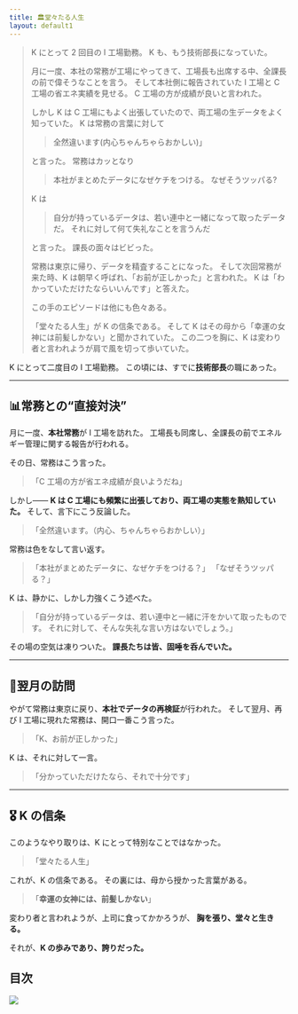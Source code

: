 ```yaml
---
title: 🏛堂々たる人生
layout: default1
---
```

> K にとって 2 回目の I 工場勤務。
> K も、もう技術部長になっていた。
> 
> 月に一度、本社の常務が工場にやってきて、工場長も出席する中、全課長の前で偉そうなことを言う。
> そして本社側に報告されていた I 工場と C 工場の省エネ実績を見せる。
> C 工場の方が成績が良いと言われた。
> 
> しかし K は C 工場にもよく出張していたので、両工場の生データをよく知っていた。
> K は常務の言葉に対して
> 
> > 全然違います(内心ちゃんちゃらおかしい)」
> 
> と言った。
> 常務はカッとなり
> 
> > 本社がまとめたデータになぜケチをつける。
> > なぜそうツッパる?
> 
> K は
> 
> > 自分が持っているデータは、若い連中と一緒になって取ったデータだ。
> > それに対して何て失礼なことを言うんだ
> 
> と言った。
> 課長の面々はビビった。
> 
> 常務は東京に帰り、データを精査することになった。
> そして次回常務が来た時、K は朝早く呼ばれ、「お前が正しかった」と言われた。
> K は「わかっていただけたならいいんです」と答えた。
> 
> この手のエピソードは他にも色々ある。
> 
> 「堂々たる人生」が K の信条である。
> そして K はその母から「幸運の女神には前髪しかない」と聞かされていた。
> この二つを胸に、K は変わり者と言われようが肩で風を切って歩いていた。

K にとって二度目の I 工場勤務。
この頃には、すでに**技術部長**の職にあった。

---

## 📊常務との“直接対決”

月に一度、**本社常務**が I 工場を訪れた。
工場長も同席し、全課長の前でエネルギー管理に関する報告が行われる。

その日、常務はこう言った。

> 「C 工場の方が省エネ成績が良いようだね」

しかし――
**K は C 工場にも頻繁に出張しており、両工場の実態を熟知していた。**
そして、言下にこう反論した。

> 「全然違います。（内心、ちゃんちゃらおかしい）」

常務は色をなして言い返す。

> 「本社がまとめたデータに、なぜケチをつける？」
> 「なぜそうツッパる？」

K は、静かに、しかし力強くこう述べた。

> 「自分が持っているデータは、若い連中と一緒に汗をかいて取ったものです。
> それに対して、そんな失礼な言い方はないでしょう。」

その場の空気は凍りついた。
**課長たちは皆、固唾を呑んでいた。**

---

## 🔁翌月の訪問

やがて常務は東京に戻り、**本社でデータの再検証**が行われた。
そして翌月、再び I 工場に現れた常務は、開口一番こう言った。

> 「K、お前が正しかった」

K は、それに対して一言。

> 「分かっていただけたなら、それで十分です」

---

## 🎖 K の信条

このようなやり取りは、K にとって特別なことではなかった。

> 「堂々たる人生」

これが、K の信条である。
その裏には、母から授かった言葉がある。

> 「**幸運の女神には、前髪しかない**」

変わり者と言われようが、上司に食ってかかろうが、
**胸を張り、堂々と生きる。**

それが、**K の歩みであり、誇りだった。**

## 目次
<a href=".."><img src="../qr.png" style="display: inline; margin: 0;"></a>
